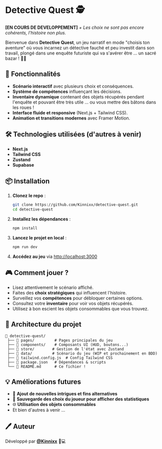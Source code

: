# Detective Quest 🕵️

**[EN COURS DE DEVELOPPEMENT]**
*+ Les choix ne sont pas encore cohérents, l'histoire non plus.*

Bienvenue dans **Detective Quest**, un jeu narratif en mode "choisis ton aventure" où vous incarnez un détective fauché et peu investit dans son travail, plongé dans une enquête futuriste qui va s'avérer être ... un sacré bazar ! 🔎💼

## 🚀 Fonctionnalités
- **Scénario interactif** avec plusieurs choix et conséquences.
- **Système de compétences** influençant les décisions.
- **Inventaire dynamique** contenant des objets récupérés pendant l'enquête et pouvant être très utile ... ou vous mettre des bâtons dans les roues !
- **Interface fluide et responsive** (Next.js + Tailwind CSS).
- **Animation et transitions modernes** avec Framer Motion.

## 🛠️ Technologies utilisées (d'autres à venir)
- **Next.js**
- **Tailwind CSS**
- **Zustand**
- **Supabase**

## 📦 Installation

1. **Clonez le repo** :
   ```sh
   git clone https://github.com/Kinnixx/detective-quest.git
   cd detective-quest
   ```
2. **Installez les dépendances** :
   ```sh
   npm install
   ```
3. **Lancez le projet en local** :
   ```sh
   npm run dev
   ```
4. **Accédez au jeu** via [http://localhost:3000](http://localhost:3000)

## 🎮 Comment jouer ?
- Lisez attentivement le scénario affiché.
- Faites des **choix stratégiques** qui influencent l'histoire.
- Surveillez vos **compétences** pour débloquer certaines options.
- Consultez votre **inventaire** pour voir vos objets récupérés.
- Utilisez à bon escient les objets consommables que vous trouvez.

## 📂 Architecture du projet
```
📂 detective-quest/
 ├── 📂 pages/         # Pages principales du jeu
 ├── 📂 components/    # Composants UI (HUD, boutons...)
 ├── 📂 store/        # Gestion de l'état avec Zustand
 ├── 📂 data/         # Scénario du jeu (WIP et prochainement en BDD)
 ├── 📜 tailwind.config.js  # Config Tailwind CSS
 ├── 📜 package.json   # Dépendances & scripts
 └── 📜 README.md      # Ce fichier !
```

## 💡 Améliorations futures
- 📜 **Ajout de nouvelles intrigues et fins alternatives**
- 🔄 **Sauvegarde des choix du joueur pour afficher des statistiques**
- 🌐 **Utilisation des objets consommables**
- Et bien d'autres à venir ...

## 🖊️ Auteur
Développé par **[@Kinnixx](https://github.com/Kinnixx)** 🎸💻